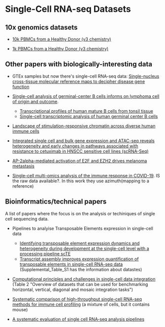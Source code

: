 # Single-Cell RNA-seq Datasets #


## 10x genomics datasets ##

- [10k PBMCs from a Healthy Donor (v3 chemistry)](https://support.10xgenomics.com/single-cell-gene-expression/datasets/3.0.0/pbmc_10k_v3)

- [1k PBMCs from a Healthy Donor (v3 chemistry)](https://support.10xgenomics.com/single-cell-gene-expression/datasets/3.0.0/pbmc_1k_v3)


## Other papers with biologically-interesting data ##

- GTEx samples but now there's single-cell RNA-seq data: [Single-nucleus cross-tissue molecular reference maps to decipher disease gene function](https://www.biorxiv.org/content/10.1101/2021.07.19.452954v1.full)

- [Single-cell analysis of germinal-center B cells informs on lymphoma cell of origin and outcome](https://www.ncbi.nlm.nih.gov/pmc/articles/PMC7537389/). 
  - [Transcriptional profiles of human mature B cells from tonsil tissue](https://www.ncbi.nlm.nih.gov/geo/query/acc.cgi?acc=GSE139833)
  - [Single-cell transcriptomic analysis of human germinal center B cells](https://www.ncbi.nlm.nih.gov/geo/query/acc.cgi?acc=GSE139891)

- [Landscape of stimulation-responsive chromatin across diverse human immune cells](https://www.nature.com/articles/s41588-019-0505-9#data-availability)

- [Integrated single cell and bulk gene expression and ATAC-seq reveals heterogeneity and early changes in pathways associated with resistance to cetuximab in HNSCC sensitive cell lines (scRNA-Seq)](https://www.ncbi.nlm.nih.gov/geo/query/acc.cgi?acc=GSE137524)

- [AP-2alpha-mediated activation of E2F and EZH2 drives melanoma metastasis](https://www.ncbi.nlm.nih.gov/geo/query/acc.cgi?acc=GSE162362)

- [Single-cell multi-omics analysis of the immune response in COVID-19](https://www.nature.com/articles/s41591-021-01329-2#data-availability). IS the raw data available?. In this work they use azimuth(mapping to a reference)

## Bioinformatics/technical papers ##

A list of papers where the focus is on the analysis or techiniques of single cell sequencing data.

- Pipelines to analyise Transposable Elements expression in single-cell data
  - [Identifying transposable element expression dynamics and heterogeneity during development at the single-cell level with a processing pipeline scTE](https://www.nature.com/articles/s41467-021-21808-x#data-availability)
  - [Transcript assembly improves expression quantification of transposable elements in single-cell RNA-seq data](https://genome.cshlp.org/content/31/1/88/suppl/DC1) (Supplemental_Table_S1 has the information about datastes)

- [Computational principles and challenges in single-cell data integration](https://www.nature.com/articles/s41587-021-00895-7/tables/2) (Table 2 "Overview of datasets that can be used for benchmarking horizontal, vertical, diagonal and mosaic integration tasks")
 
- [Systematic comparison of high-throughput single-cell RNA-seq methods for immune cell profiling](https://www.ncbi.nlm.nih.gov/geo/query/acc.cgi?acc=GSE163793) (a mixture of cells, but it contains mouse)

- [A systematic evaluation of single cell RNA-seq analysis pipelines](https://www.nature.com/articles/s41467-019-12266-7#data-availability)


